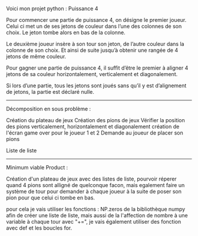 Voici mon projet python : Puissance 4

Pour commencer une partie de puissance 4, on désigne le premier joueur. Celui ci met un de ses jetons de couleur dans l’une des colonnes de son choix. Le jeton tombe alors en bas de la colonne.

Le deuxième joueur insère à son tour son jeton, de l’autre couleur dans la colonne de son choix. Et ainsi de suite jusqu’à obtenir une rangée de 4 jetons de même couleur.

Pour gagner une partie de puissance 4, il suffit d’être le premier à aligner 4 jetons de sa couleur horizontalement, verticalement et diagonalement.

Si lors d’une partie, tous les jetons sont joués sans qu’il y est d’alignement de jetons, la partie est déclaré nulle.

__________________________________________________________________________________________________________________________________________________________

Décomposition en sous problème :

Création du plateau de jeux
Création des pions de jeux
Vérifier la position des pions verticalement, horizontalement et diagonalement
création de l'écran game over pour le joueur 1 et 2
Demande au joueur de placer son pions

Liste de liste

__________________________________________________________________________________________________________________________________________________________

Minimum viable Product :

Création d'un plateau de jeux avec des listes de liste, pourvoir réperer quand 4 pions sont alligné de quelconque facon, mais egalement faire un système de tour pour demander à chaque joueur à la suite de poser son pion pour que celui ci tombe en bas.

pour cela je vais utiliser les fonctions : NP.zeros de la bibliothèque numpy afin de créer une liste de liste, mais aussi de la l'affection de nombre à une variable à chaque tour avec "+=", je vais également utiliser des fonction avec def et les boucles for.

